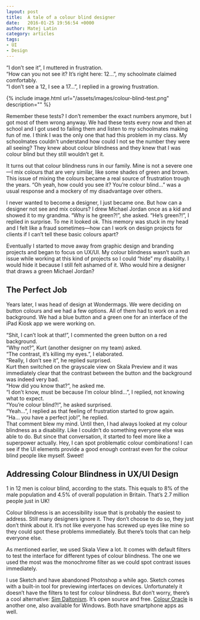 ```yaml
---
layout: post
title:  A tale of a colour blind designer
date:   2016-01-25 19:56:54 +0000
author: Matej Latin
category: articles
tags:
- UI
- Design
---
```

“I don’t see it”, I muttered in frustration. <br>
“How can you not see it? It’s right here: 12…”, my schoolmate claimed comfortably. <br>
“I don’t see a 12, I see a 17…”, I replied in a growing frustration.

{% include image.html url="/assets/images/colour-blind-test.png" description="" %}

Remember these tests? I don’t remember the exact numbers anymore, but I got most of them wrong anyway. We had these tests every now and then at school and I got used to failing them and listen to my schoolmates making fun of me. I think I was the only one that had this problem in my class. My schoolmates couldn’t understand how could I not se the number they were all seeing? They knew about colour blindness and they knew that I was colour blind but they still wouldn’t get it.

It turns out that colour blindness runs in our family. Mine is not a severe one—I mix colours that are very similar, like some shades of green and brown. This issue of mixing the colours became a real source of frustration trough the years. “Oh yeah, how could you see it? You’re colour blind…” was a usual response and a mockery of my disadvantage over others.

I never wanted to become a designer, I just became one. But how can a designer not see and mix colours? I drew Michael Jordan once as a kid and showed it to my grandma. “Why is he green?!”, she asked. “He’s green?!”, I replied in surprise. To me it looked ok. This memory was stuck in my head and I felt like a fraud sometimes—how can I work on design projects for clients if I can’t tell these basic colours apart?

Eventually I started to move away from graphic design and branding projects and began to focus on UX/UI. My colour blindness wasn’t such an issue while working at this kind of projects so I could “hide” my disability. I would hide it because I still felt ashamed of it. Who would hire a designer that draws a green Michael Jordan?

## The Perfect Job
Years later, I was head of design at Wondermags. We were deciding on button colours and we had a few options. All of them had to work on a red background. We had a blue button and a green one for an interface of the iPad Kiosk app we were working on. 

“Shit, I can’t look at that!”, I commented the green button on a red background. <br>
“Why not?”, Kurt (another designer on my team) asked. <br>
“The contrast, it’s killing my eyes.”, I elaborated.  <br>
“Really, I don’t see it”, he replied surprised.  <br>
Kurt then switched on the grayscale view on Skala Preview and it was immediately clear that the contrast between the button and the background was indeed very bad.  <br>
“How did you know that?”, he asked me. <br>
“I don’t know, must be because I’m colour blind…”, I replied, not knowing what to expect. <br>
“You’re colour blind?!”, he asked surprised. <br>
“Yeah…”, I replied as that feeling of frustration started to grow again. <br>
“Ha… you have a perfect job!”, he replied. <br>
That comment blew my mind. Until then, I had always looked at my colour blindness as a disability. Like I couldn’t do something everyone else was able to do. But since that conversation, it started to feel more like a superpower actually. Hey, I can spot problematic colour combinations! I can see if the UI elements provide a good enough contrast even for the colour blind people like myself. Sweet!

## Addressing Colour Blindness in UX/UI Design
1 in 12 men is colour blind, according to the stats. This equals to 8% of the male population and 4.5% of overall population in Britain. That’s 2.7 million people just in UK!

Colour blindness is an accessibility issue that is probably the easiest to address. Still many designers ignore it. They don’t choose to do so, they just don’t think about it. It’s not like everyone has screwed up eyes like mine so they could spot these problems immediately. But there’s tools that can help everyone else.

As mentioned earlier, we used Skala View a lot. It comes with default filters to test the interface for different types of colour blindness. The one we used the most was the monochrome filter as we could spot contrast issues immediately.

I use Sketch and have abandoned Photoshop a while ago. Sketch comes with a built-in tool for previewing interfaces on devices. Unfortunately it doesn’t have the filters to test for colour blindness. But don’t worry, there’s a cool alternative: [Sim Daltonism](https://michelf.ca/projects/sim-daltonism/). It’s open source and free. [Colour Oracle](http://colororacle.org/) is another one, also available for Windows. Both have smartphone apps as well.